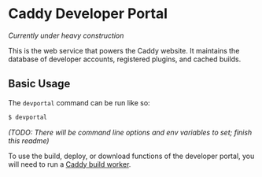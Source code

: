 Caddy Developer Portal
======================

*Currently under heavy construction*

This is the web service that powers the Caddy website. It maintains the database of developer accounts, registered plugins, and cached builds.


## Basic Usage

The `devportal` command can be run like so:

```bash
$ devportal
```

*(TODO: There will be command line options and env variables to set; finish this readme)*

To use the build, deploy, or download functions of the developer portal, you will need to run a [Caddy build worker](https://github.com/caddyserver/buildworker).
